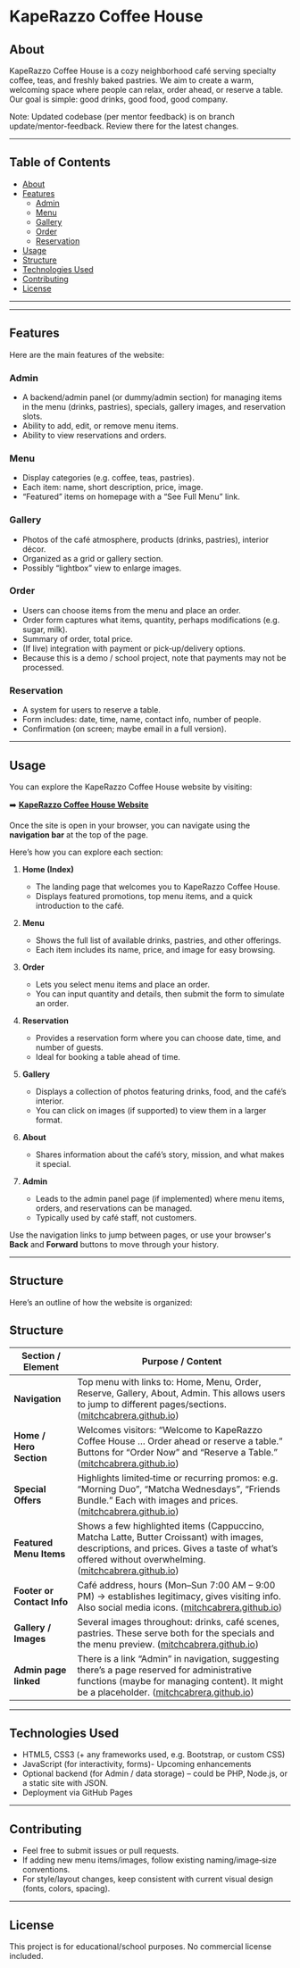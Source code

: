 
# KapeRazzo Coffee House



## About

KapeRazzo Coffee House is a cozy neighborhood café serving specialty coffee, teas, and freshly baked pastries. We aim to create a warm, welcoming space where people can relax, order ahead, or reserve a table. Our goal is simple: good drinks, good food, good company.

Note: Updated codebase (per mentor feedback) is on branch update/mentor-feedback. Review there for the latest changes.

---

## Table of Contents

- [About](#about)  
- [Features](#features)  
  - [Admin](#admin)  
  - [Menu](#menu)  
  - [Gallery](#gallery)  
  - [Order](#order)  
  - [Reservation](#reservation)  
- [Usage](#usage)  
- [Structure](#structure)  
- [Technologies Used](#technologies-used)  
- [Contributing](#contributing)  
- [License](#license)

---

---

## Features

Here are the main features of the website:

### Admin

- A backend/admin panel (or dummy/admin section) for managing items in the menu (drinks, pastries), specials, gallery images, and reservation slots.  
- Ability to add, edit, or remove menu items.  
- Ability to view reservations and orders.

### Menu

- Display categories (e.g. coffee, teas, pastries).  
- Each item: name, short description, price, image.  
- “Featured” items on homepage with a “See Full Menu” link.  

### Gallery

- Photos of the café atmosphere, products (drinks, pastries), interior décor.  
- Organized as a grid or gallery section.  
- Possibly “lightbox” view to enlarge images.

### Order

- Users can choose items from the menu and place an order.  
- Order form captures what items, quantity, perhaps modifications (e.g. sugar, milk).  
- Summary of order, total price.  
- (If live) integration with payment or pick‐up/delivery options.  
- Because this is a demo / school project, note that payments may not be processed.

### Reservation

- A system for users to reserve a table.  
- Form includes: date, time, name, contact info, number of people.  
- Confirmation (on screen; maybe email in a full version).

---

## Usage

You can explore the KapeRazzo Coffee House website by visiting:

➡️ **[KapeRazzo Coffee House Website](https://mitchcabrera.github.io/CoffeeShop/index.html)**  

Once the site is open in your browser, you can navigate using the **navigation bar** at the top of the page.  

Here’s how you can explore each section:

1. **Home (Index)**  
   - The landing page that welcomes you to KapeRazzo Coffee House.  
   - Displays featured promotions, top menu items, and a quick introduction to the café.  

2. **Menu**  
   - Shows the full list of available drinks, pastries, and other offerings.  
   - Each item includes its name, price, and image for easy browsing.  

3. **Order**  
   - Lets you select menu items and place an order.  
   - You can input quantity and details, then submit the form to simulate an order.  

4. **Reservation**  
   - Provides a reservation form where you can choose date, time, and number of guests.  
   - Ideal for booking a table ahead of time.  

5. **Gallery**  
   - Displays a collection of photos featuring drinks, food, and the café’s interior.  
   - You can click on images (if supported) to view them in a larger format.  

6. **About**  
   - Shares information about the café’s story, mission, and what makes it special.  

7. **Admin**  
   - Leads to the admin panel page (if implemented) where menu items, orders, and reservations can be managed.  
   - Typically used by café staff, not customers.

Use the navigation links to jump between pages, or use your browser's **Back** and **Forward** buttons to move through your history.  


---

## Structure

Here’s an outline of how the website is organized:

## Structure

| Section / Element          | Purpose / Content                                                                                                                                                                                     |
| -------------------------- | ----------------------------------------------------------------------------------------------------------------------------------------------------------------------------------------------------- |
| **Navigation**             | Top menu with links to: Home, Menu, Order, Reserve, Gallery, About, Admin. This allows users to jump to different pages/sections. ([mitchcabrera.github.io][1])                                       |
| **Home / Hero Section**    | Welcomes visitors: “Welcome to KapeRazzo Coffee House … Order ahead or reserve a table.” Buttons for “Order Now” and “Reserve a Table.” ([mitchcabrera.github.io][1])                                 |
| **Special Offers**         | Highlights limited‐time or recurring promos: e.g. “Morning Duo”, “Matcha Wednesdays”, “Friends Bundle.” Each with images and prices. ([mitchcabrera.github.io][1])                                    |
| **Featured Menu Items**    | Shows a few highlighted items (Cappuccino, Matcha Latte, Butter Croissant) with images, descriptions, and prices. Gives a taste of what’s offered without overwhelming. ([mitchcabrera.github.io][1]) |
| **Footer or Contact Info** | Café address, hours (Mon–Sun 7:00 AM – 9:00 PM) → establishes legitimacy, gives visiting info. Also social media icons. ([mitchcabrera.github.io][1])                                                 |
| **Gallery / Images**       | Several images throughout: drinks, café scenes, pastries. These serve both for the specials and the menu preview. ([mitchcabrera.github.io][1])                                                       |
| **Admin page linked**      | There is a link “Admin” in navigation, suggesting there’s a page reserved for administrative functions (maybe for managing content). It might be a placeholder. ([mitchcabrera.github.io][1])         |

[1]: https://mitchcabrera.github.io/CoffeeShop/index.html "KapeRazzo Coffee House — Home"

---

## Technologies Used

- HTML5, CSS3 (+ any frameworks used, e.g. Bootstrap, or custom CSS)  
- JavaScript (for interactivity, forms)- Upcoming enhancements
- Optional backend (for Admin / data storage) – could be PHP, Node.js, or a static site with JSON.  
- Deployment via GitHub Pages

---

## Contributing

- Feel free to submit issues or pull requests.  
- If adding new menu items/images, follow existing naming/image‐size conventions.  
- For style/layout changes, keep consistent with current visual design (fonts, colors, spacing).

---

## License

This project is for educational/school purposes. No commercial license included.  






